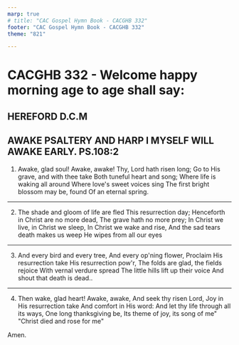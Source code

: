 ```yaml
---
marp: true
# title: "CAC Gospel Hymn Book - CACGHB 332"
footer: "CAC Gospel Hymn Book - CACGHB 332"
theme: "821"

---
```


<style>
    :root {
        font-size: 1.9em;
    }

    section {
        display: flex;
        flex-direction: column;
        justify-content: space-evenly;
    }
</style>

# CACGHB 332 -  Welcome happy morning age to age shall say:

## HEREFORD D.C.M
## AWAKE PSALTERY AND HARP I MYSELF WILL AWAKE EARLY. PS.108:2

1. Awake, glad soul! Awake, awake!
	Thy, Lord hath risen long;
	Go to His grave, and with thee take
	Both tuneful heart and song;
	Where life is waking all around
	Where love's sweet voices sing
	The first bright blossom may be, found
	Of an eternal spring.

---

2. The shade and gloom of life are fled
	This resurrection day;
	Henceforth in Christ are no more dead,
	The grave hath no more prey;
	In Christ we live, in Christ we sleep,
	In Christ we wake and rise,
	And the sad tears death makes us weep
	He wipes from all our eyes

---

3. And every bird and every tree,
	And every op'ning flower,
	Proclaim His resurrection take
	His resurrection pow'r,
	The folds are glad, the fields rejoice
	With vernal verdure spread
	The little hills lift up their voice
	And shout that death is dead..

---

4. Then wake, glad heart! Awake, awake,
	And seek thy risen Lord,
	Joy in His resurrection take
	And comfort in His word:
	And let thy life through all its ways,
	One long thanksgiving be,
	Its theme of joy, its song of me"
	"Christ died and rose for me"

Amen.
